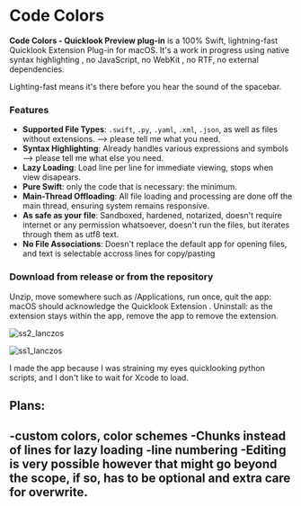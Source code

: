 # Code Colors 

**Code Colors - Quicklook Preview plug-in** is a 100% Swift, lightning-fast Quicklook Extension Plug-in for macOS. It's a work in progress  using native  syntax highlighting , no JavaScript, no WebKit , no RTF, no external dependencies. 

Lighting-fast means it's there before you hear the sound of the spacebar.

### Features
- **Supported File Types**: `.swift`, `.py`, `.yaml`, `.xml`, `.json`, as well as files without extensions. --> please tell me what you need.
- **Syntax Highlighting**:  Already handles various expressions and symbols --> please tell me what else you need.
- **Lazy Loading**: Load line per line for immediate viewing, stops when view disapears.
- **Pure Swift**:  only the code that is necessary: the minimum.
- **Main-Thread Offloading**: All file loading and processing are done off the main thread, ensuring system remains responsive.
- **As safe as your file**: Sandboxed, hardened, notarized, doesn't require internet or any permission whatsoever,  doesn't run the files, but iterates through them as utf8 text.
- **No File Associations**: Doesn't replace the default app for opening files, and text is selectable accross lines for copy/pasting


### Download from release or from the repository
Unzip, move somewhere such as /Applications, run once, quit the app: macOS should acknowledge the Quicklook Extension .
Uninstall: as the extension stays within the app, remove the app to remove the extension.  


![ss2_lanczos](https://github.com/user-attachments/assets/45b5521d-a45a-4e25-953b-8a816149d1ad)

  
![ss1_lanczos](https://github.com/user-attachments/assets/df6605b5-b4e8-45ed-88af-60a3d98997ab)

I made the app because I was straining my eyes quicklooking python scripts, and I don't like to wait for Xcode to load.

## Plans:
-custom colors, color schemes
-Chunks instead of lines for lazy loading
-line numbering
-Editing is very possible however that might go beyond the scope, if so, has to be optional and extra care for overwrite.
-
